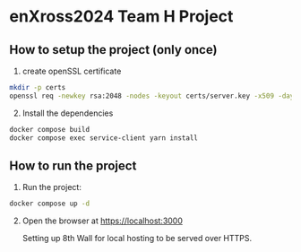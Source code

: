 # enXross2024 Team H Project

## How to setup the project (only once)

1. create openSSL certificate

```bash
mkdir -p certs
openssl req -newkey rsa:2048 -nodes -keyout certs/server.key -x509 -days 365 -out certs/server.crt
```

2. Install the dependencies

```bash
docker compose build
docker compose exec service-client yarn install
```

## How to run the project

1. Run the project:

```bash
docker compose up -d
```

2. Open the browser at [https://localhost:3000](https://localhost:3000)

   Setting up 8th Wall for local hosting to be served over HTTPS.
